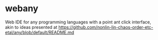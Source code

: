 # webany
Web IDE for any programming languages with a point ant click interface, akin to ideas presented at https://github.com/nonlin-lin-chaos-order-etc-etal/any/blob/default/README.md
